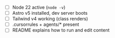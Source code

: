 - [ ] Node 22 active (`node -v`)
- [ ] Astro v5 installed, dev server boots
- [ ] Tailwind v4 working (class renders)
- [ ] .cursorrules + agents/* present
- [ ] README explains how to run and edit content
